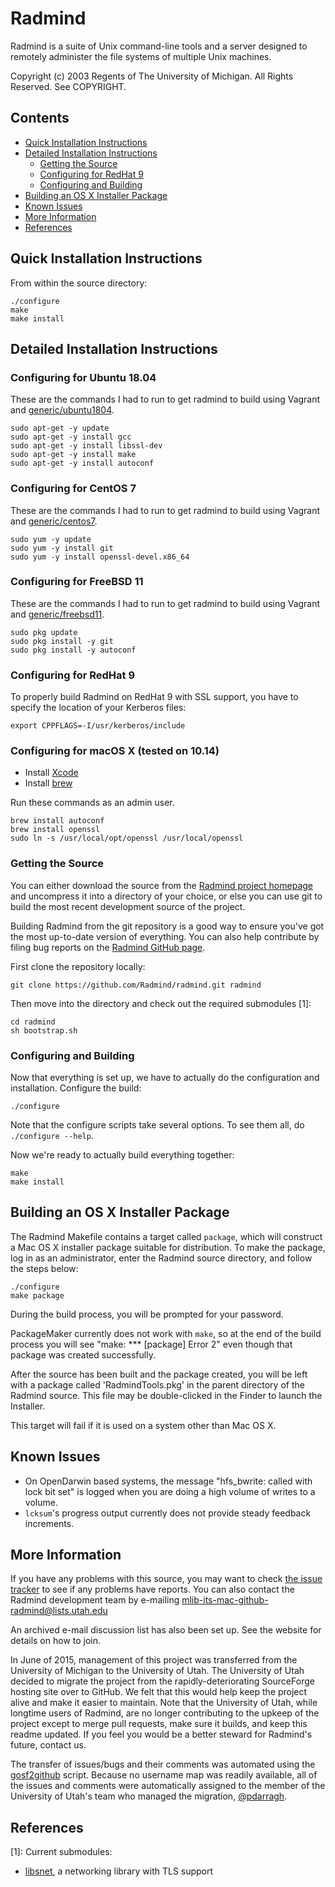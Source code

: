 Radmind
=======

Radmind is a suite of Unix command-line tools and a server designed to remotely administer the file systems of multiple Unix machines.

Copyright (c) 2003 Regents of The University of Michigan.
All Rights Reserved. See COPYRIGHT.

## Contents

* [Quick Installation Instructions](#quick-installation-instructions)
* [Detailed Installation Instructions](#detailed-installation-instructions)
  * [Getting the Source](#getting-the-source)
  * [Configuring for RedHat 9](#configuring-for-redhat-9)
  * [Configuring and Building](#configuring-and-building)
* [Building an OS X Installer Package](#building-an-os-x-installer-package)
* [Known Issues](#known-issues)
* [More Information](#more-informatino)
* [References](#references)

## Quick Installation Instructions

From within the source directory:

```
./configure
make
make install
```

## Detailed Installation Instructions

### Configuring for Ubuntu 18.04

These are the commands I had to run to get radmind to build using Vagrant and [generic/ubuntu1804](https://app.vagrantup.com/generic/boxes/ubuntu1804).

```
sudo apt-get -y update
sudo apt-get -y install gcc
sudo apt-get -y install libssl-dev
sudo apt-get -y install make
sudo apt-get -y install autoconf

```

### Configuring for CentOS 7

These are the commands I had to run to get radmind to build using Vagrant and [generic/centos7](https://app.vagrantup.com/generic/boxes/centos7).

```
sudo yum -y update
sudo yum -y install git
sudo yum -y install openssl-devel.x86_64
```

### Configuring for FreeBSD 11

These are the commands I had to run to get radmind to build using Vagrant and [generic/freebsd11](https://app.vagrantup.com/generic/boxes/freebsd11).

```
sudo pkg update
sudo pkg install -y git
sudo pkg install -y autoconf
```

### Configuring for RedHat 9

To properly build Radmind on RedHat 9 with SSL support, you have to specify the location of your Kerberos files:

```
export CPPFLAGS=-I/usr/kerberos/include
```

### Configuring for macOS X (tested on 10.14)

- Install [Xcode](https://developer.apple.com/xcode/)
- Install [brew](https://brew.sh)

Run these commands as an admin user.

```
brew install autoconf
brew install openssl
sudo ln -s /usr/local/opt/openssl /usr/local/openssl 
```

### Getting the Source

You can either download the source from the [Radmind project homepage](http://radmind.org/) and uncompress it into a directory of your choice, or else you can use git to build the most recent development source of the project.

Building Radmind from the git repository is a good way to ensure you've got the most up-to-date version of everything. You can also help contribute by filing bug reports on the [Radmind GitHub page](https://github.com/Radmind/radmind).

First clone the repository locally:

```
git clone https://github.com/Radmind/radmind.git radmind
```

Then move into the directory and check out the required submodules [1]:

```
cd radmind
sh bootstrap.sh
```

### Configuring and Building

Now that everything is set up, we have to actually do the configuration and installation. Configure the build:

```
./configure
```

Note that the configure scripts take several options. To see them all, do `./configure --help`.

Now we're ready to actually build everything together:

```
make
make install
```

## Building an OS X Installer Package

The Radmind Makefile contains a target called `package`, which will construct a Mac OS X installer package suitable for distribution. To make the package, log in as an administrator, enter the Radmind source directory, and follow the steps below:

```
./configure
make package
```

During the build process, you will be prompted for your password.

PackageMaker currently does not work with `make`, so at the end of the build process you will see "make: *** [package] Error 2" even though that package was created successfully.

After the source has been built and the package created, you will be left with a package called 'RadmindTools.pkg' in the parent directory of the Radmind source. This file may be double-clicked in the Finder to launch the Installer.

This target will fail if it is used on a system other than Mac OS X.

## Known Issues

* On OpenDarwin based systems, the message "hfs_bwrite: called with lock bit set" is logged when you are doing a high volume of writes to a volume.
* `lcksum`'s progress output currently does not provide steady feedback increments.

## More Information

If you have any problems with this source, you may want to check [the issue tracker](../../issues) to see if any problems have reports. You can also contact the Radmind development team by e-mailing [mlib-its-mac-github-radmind@lists.utah.edu](mailto:mlib-its-mac-github-radmind@lists.utah.edu)

An archived e-mail discussion list has also been set up. See the website for details on how to join.

In June of 2015, management of this project was transferred from the University of Michigan to the University of Utah. The University of Utah decided to migrate the project from the rapidly-deteriorating SourceForge hosting site over to GitHub. We felt that this would help keep the project alive and make it easier to maintain. Note that the University of Utah, while longtime users of Radmind, are no longer contributing to the upkeep of the project except to merge pull requests, make sure it builds, and keep this readme updated. If you feel you would be a better steward for Radmind's future, contact us.

The transfer of issues/bugs and their comments was automated using the [gosf2github](https://github.com/cmungall/gosf2github) script. Because no username map was readily available, all of the issues and comments were automatically assigned to the member of the University of Utah's team who managed the migration, [@pdarragh](https://github.com/pdarragh).

## References

[1]: Current submodules:
* [libsnet](http://sourceforge.net/projects/libsnet), a networking library with TLS support
